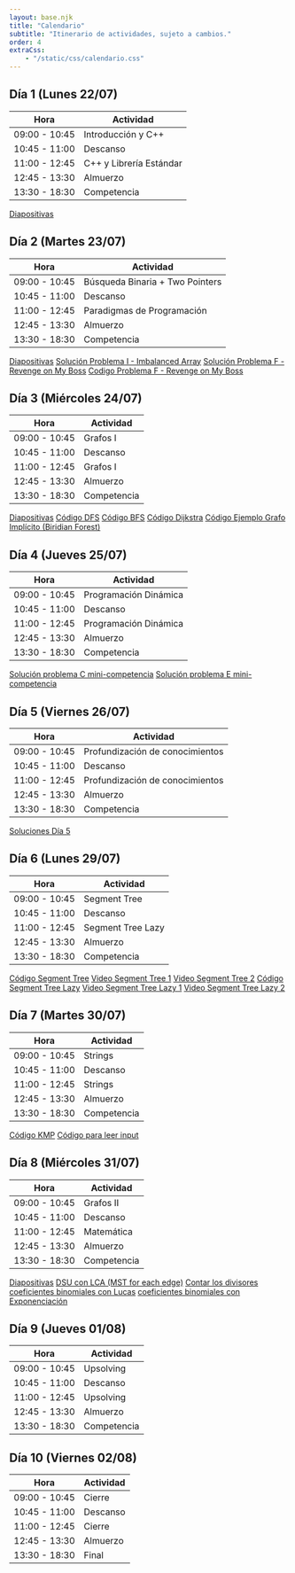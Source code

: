 ```yaml
---
layout: base.njk
title: "Calendario"
subtitle: "Itinerario de actividades, sujeto a cambios."
order: 4
extraCss:
    - "/static/css/calendario.css"
---
```


<div class="day">
<h2> Día 1 (Lunes 22/07) </h2>

| Hora          | Actividad                 |
|---------------|---------------------------|
| 09:00 - 10:45 | Introducción y C++        |
| 10:45 - 11:00 | Descanso                  |
| 11:00 - 12:45 | C++ y Librería Estándar   |
| 12:45 - 13:30 | Almuerzo                  |
| 13:30 - 18:30 | Competencia               |
<a class="pdf-icon" href="/static/clases/Clase1.pdf">Diapositivas</a>
</div>


<div class="day">
<h2> Día 2 (Martes 23/07) </h2>

| Hora          | Actividad                         |
|---------------|-----------------------------------|
| 09:00 - 10:45 | Búsqueda Binaria + Two Pointers   |
| 10:45 - 11:00 | Descanso                          |
| 11:00 - 12:45 | Paradigmas de Programación        |
| 12:45 - 13:30 | Almuerzo                          |
| 13:30 - 18:30 | Competencia                       |
<a class="pdf-icon" href="/static/clases/Clase2.pdf">Diapositivas</a>
<a class="pdf-icon" href="/static/files/dia2/solucion-i.pdf">Solución Problema I - Imbalanced Array</a>
<a class="pdf-icon" href="/static/files/dia2/solucion-f.pdf">Solución Problema F - Revenge on My Boss</a>
<a class="cpp-icon" href="/static/files/dia2/solucion-f.cpp">Codigo Problema F - Revenge on My Boss</a>
</div>

<div class="day">
<h2> Día 3 (Miércoles 24/07) </h2>

| Hora          | Actividad    |
|---------------|--------------|
| 09:00 - 10:45 | Grafos I     |
| 10:45 - 11:00 | Descanso     |
| 11:00 - 12:45 | Grafos I     |
| 12:45 - 13:30 | Almuerzo     |
| 13:30 - 18:30 | Competencia  |
<a class="pdf-icon" href="/static/clases/Clase3.pdf">Diapositivas</a>
<a class="cpp-icon" href="/static/files/dia3/dfs.cpp">Código DFS</a>
<a class="cpp-icon" href="/static/files/dia3/bfs.cpp">Código BFS</a>
<a class="cpp-icon" href="/static/files/dia3/dijkstra.cpp">Código Dijkstra</a>
<a class="cpp-icon" href="/static/files/dia3/biridian_forest.cpp">Código Ejemplo Grafo Implícito (Biridian Forest)</a>
</div>

<div class="day">
<h2> Día 4 (Jueves 25/07) </h2>

| Hora          | Actividad                         |
|---------------|-----------------------------------|
| 09:00 - 10:45 | Programación Dinámica             |
| 10:45 - 11:00 | Descanso                          |
| 11:00 - 12:45 | Programación Dinámica             |
| 12:45 - 13:30 | Almuerzo                          |
| 13:30 - 18:30 | Competencia                       |
<a class="cpp-icon" href="/static/files/mini-contest/solucion-c.cpp">Solución problema C mini-competencia</a>
<a class="cpp-icon" href="/static/files/mini-contest/solucion-e.cpp">Solución problema E mini-competencia</a>
</div>

<div class="day">
<h2> Día 5 (Viernes 26/07) </h2>

| Hora          | Actividad                         |
|---------------|-----------------------------------|
| 09:00 - 10:45 | Profundización de conocimientos   |
| 10:45 - 11:00 | Descanso                          |
| 11:00 - 12:45 | Profundización de conocimientos   |
| 12:45 - 13:30 | Almuerzo                          |
| 13:30 - 18:30 | Competencia                       |
<a class="pdf-icon" href="/static/files/dia5/SolucionesDia5.pdf">Soluciones Día 5</a>

</div>

<div class="day">
<h2> Día 6 (Lunes 29/07) </h2>

| Hora          | Actividad           |
|---------------|---------------------|
| 09:00 - 10:45 | Segment Tree        |
| 10:45 - 11:00 | Descanso            |
| 11:00 - 12:45 | Segment Tree Lazy   |
| 12:45 - 13:30 | Almuerzo            |
| 13:30 - 18:30 | Competencia         |
<a class="cpp-icon" href="/static/files/dia6/segment-tree.cpp">Código Segment Tree</a>
<a class="youtube-icon" href="https://www.youtube.com/watch?v=-oSM_Div60w&ab_channel=JavierOliva">Video Segment Tree 1</a>
<a class="youtube-icon" href="https://www.youtube.com/watch?v=-5rdlnuWPTM&ab_channel=JavierOliva">Video Segment Tree 2</a>
<a class="cpp-icon" href="/static/files/dia6/segment-tree-lazy.cpp">Código Segment Tree Lazy</a>
<a class="youtube-icon" href="https://www.youtube.com/watch?v=Qw55VqTUjOk&ab_channel=JavierOliva">Video Segment Tree Lazy 1</a>
<a class="youtube-icon" href="https://www.youtube.com/watch?v=MQZ-6Q2BQ_Q&ab_channel=JavierOliva">Video Segment Tree Lazy 2</a>
</div>

<div class="day">
<h2> Día 7 (Martes 30/07) </h2>

| Hora          | Actividad   |
|---------------|-------------|
| 09:00 - 10:45 | Strings     |
| 10:45 - 11:00 | Descanso    |
| 11:00 - 12:45 | Strings     |
| 12:45 - 13:30 | Almuerzo    |
| 13:30 - 18:30 | Competencia |
<a class="cpp-icon" href="/static/files/dia7/kmp.cpp">Código KMP</a>
<a class="cpp-icon" href="/static/files/dia7/input-raro.cpp">Código para leer input</a>
</div>

<div class="day">
<h2> Día 8 (Miércoles 31/07) </h2>

| Hora          | Actividad    |
|---------------|--------------|
| 09:00 - 10:45 | Grafos II    |
| 10:45 - 11:00 | Descanso     |
| 11:00 - 12:45 | Matemática   |
| 12:45 - 13:30 | Almuerzo     |
| 13:30 - 18:30 | Competencia  |
<a class="pdf-icon" href="/static/clases/Clase8.pdf">Diapositivas</a>
<a class="cpp-icon" href="/static/files/dia8/DSUandLCA.cpp">DSU con LCA (MST for each edge)</a>
<a class="cpp-icon" href="/static/files/dia8/Divisores.cpp">Contar los divisores</a>
<a class="cpp-icon" href="/static/files/dia8/coficienteBinomialconLucas.cpp">coeficientes binomiales con Lucas</a>
<a class="cpp-icon" href="/static/files/dia8/BinomimalCoefficientconExponenciacionBinaria.cpp">coeficientes binomiales con Exponenciación</a>
</div>

<div class="day">
<h2> Día 9 (Jueves 01/08) </h2>

| Hora          | Actividad    |
|---------------|--------------|
| 09:00 - 10:45 | Upsolving    |
| 10:45 - 11:00 | Descanso     |
| 11:00 - 12:45 | Upsolving    |
| 12:45 - 13:30 | Almuerzo     |
| 13:30 - 18:30 | Competencia  |
</div>

<div class="day">
<h2> Día 10 (Viernes 02/08) </h2>

| Hora          | Actividad    |
|---------------|--------------|
| 09:00 - 10:45 | Cierre       |
| 10:45 - 11:00 | Descanso     |
| 11:00 - 12:45 | Cierre       |
| 12:45 - 13:30 | Almuerzo     |
| 13:30 - 18:30 | Final        |
</div>
